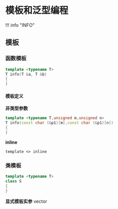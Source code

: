 # 模板和泛型编程

!!! info "INFO"
    



## 模板

### 函数模板
```cpp
template <typename T>
T info(T &a, T &b)
{
}
```
#### 模板定义

**非类型参数**
```cpp
template <typename T,unsigned m,unsigned n>
T info(const char (&p1)[m],const char (&p1)[n])
{
}
```
**inline**

`template <> inline `

### 类模板
```cpp
template <typename T>
class S
{
}
```

**显式模板实参**  vector<int>

